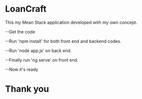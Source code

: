 # LoanCraft
This my Mean Stack application developed with my own concept.

 --Get the code  

 --Run 'npm install' for both front end and backend codes.
 
 --Run 'node app.js' on back end.
 
 --Finally run 'ng serve' on front end.
 
 --Now it's ready
 
 # Thank you




